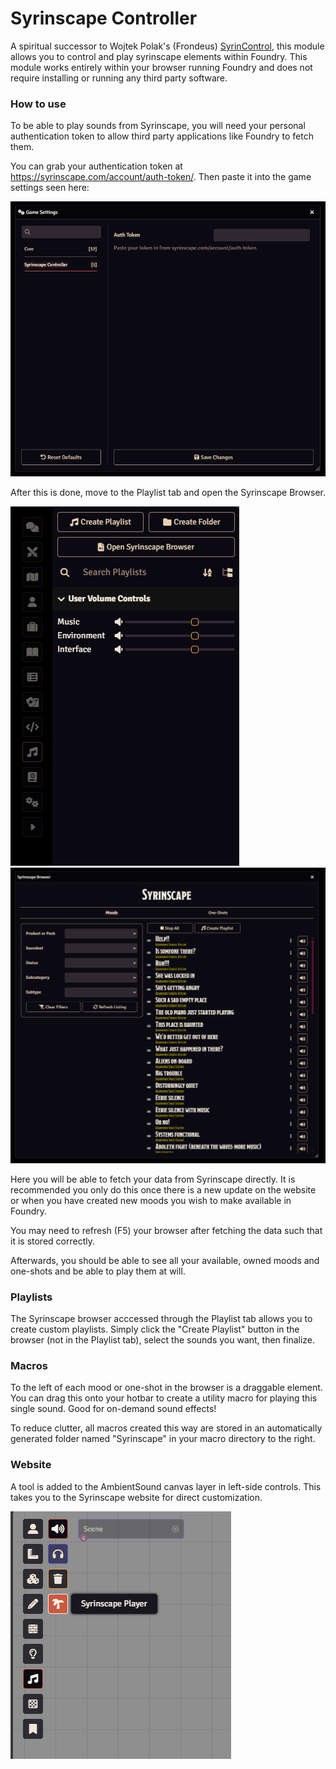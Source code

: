 # Syrinscape Controller

A spiritual successor to Wojtek Polak's (Frondeus) [SyrinControl](https://foundryvtt.com/packages/fvtt-syrin-control), this module allows you to control and play syrinscape elements within Foundry. This module works entirely within your browser running Foundry and does not require installing or running any third party software.

### How to use

To be able to play sounds from Syrinscape, you will need your personal authentication token to allow third party applications like Foundry to fetch them.

You can grab your authentication token at https://syrinscape.com/account/auth-token/. Then paste it into the game settings seen here:

![image](/assets/settings.png)

After this is done, move to the Playlist tab and open the Syrinscape Browser.

![image](/assets/playlist-tab.png)
![image](/assets/syrinscape-browser.png)

Here you will be able to fetch your data from Syrinscape directly. It is recommended you only do this once there is a new update on the website or when you have created new moods you wish to make available in Foundry.

You may need to refresh (F5) your browser after fetching the data such that it is stored correctly.

Afterwards, you should be able to see all your available, owned moods and one-shots and be able to play them at will.

### Playlists

The Syrinscape browser acccessed through the Playlist tab allows you to create custom playlists. Simply click the "Create Playlist" button in the browser (not in the Playlist tab), select the sounds you want, then finalize.

### Macros

To the left of each mood or one-shot in the browser is a draggable element. You can drag this onto your hotbar to create a utility macro for playing this single sound. Good for on-demand sound effects!

To reduce clutter, all macros created this way are stored in an automatically generated folder named "Syrinscape" in your macro directory to the right.

### Website

A tool is added to the AmbientSound canvas layer in left-side controls. This takes you to the Syrinscape website for direct customization.

![image](/assets/website.png)
